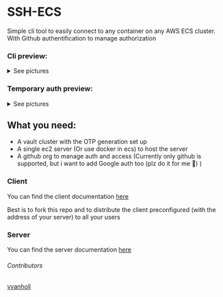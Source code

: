 # SSH-ECS
Simple cli tool to easily connect to any container on any AWS ECS cluster. With Github authentification to manage authorization

### Cli preview: 

<details>
<summary>See pictures</summary>

![Service list](images/service.png?raw=true "Service list")
![Container list](images/container.png?raw=true "Container list")
![Connection](images/ssh.png?raw=true "Connection")
</details>

### Temporary auth preview:

<details>
<summary>See pictures</summary>

![Ask](images/ask.png?raw=true "Ask")
![Wait](images/wait.png?raw=true "Wait")
![Slack](images/slack.png?raw=true "Slack")
</details>

##  What you need:

* A vault cluster with the OTP generation set up
* A single ec2 server (Or use docker in ecs) to host the server
* A github org to manage auth and access (Currently only github is supported, but i want to add Google auth too (plz do it for me :pray:) )

### Client

You can find the client documentation [here](https://github.com/antoiner77/ssh-ecs/tree/master/Client#ssh-ecs)

Best is to fork this repo and to distribute the client preconfigured (with the address of your server) to all your users

### Server 

You can find the server documentation [here](https://github.com/antoiner77/ssh-ecs/tree/master/Server#ssh-ecs-server)


###### Contributors

[vvanholl](https://github.com/vvanholl/)